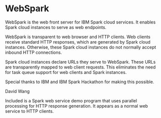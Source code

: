# WebSpark
WebSpark is the web front server for IBM Spark cloud services. It enables Spark cloud instances to serve as web endpoints.

WebSpark is transparent to web browser and HTTP clients. Web clients receive standard HTTP responses, which are generated by Spark cloud instances. Otherwise, these Spark cloud instances do not normally accept inbound HTTP connections.

Spark cloud instances declare URLs they serve to WebSpark. These URLs are transparently mapped to web client requests. This eliminates the need for task queue support for web clients and Spark instances.

Special thanks to IBM and IBM Spark Hackathon for making this possible.

David Wang

Included is a Spark web service demo program that uses parallel processing for HTTP response generation. It appears as a normal web service to HTTP clients.
